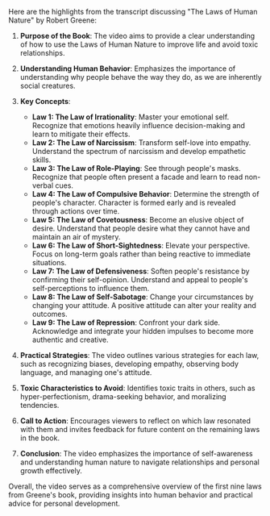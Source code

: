 Here are the highlights from the transcript discussing "The Laws of Human Nature" by Robert Greene:

1. **Purpose of the Book**: The video aims to provide a clear understanding of how to use the Laws of Human Nature to improve life and avoid toxic relationships.

2. **Understanding Human Behavior**: Emphasizes the importance of understanding why people behave the way they do, as we are inherently social creatures.

3. **Key Concepts**:
   - **Law 1: The Law of Irrationality**: Master your emotional self. Recognize that emotions heavily influence decision-making and learn to mitigate their effects.
   - **Law 2: The Law of Narcissism**: Transform self-love into empathy. Understand the spectrum of narcissism and develop empathetic skills.
   - **Law 3: The Law of Role-Playing**: See through people's masks. Recognize that people often present a facade and learn to read non-verbal cues.
   - **Law 4: The Law of Compulsive Behavior**: Determine the strength of people's character. Character is formed early and is revealed through actions over time.
   - **Law 5: The Law of Covetousness**: Become an elusive object of desire. Understand that people desire what they cannot have and maintain an air of mystery.
   - **Law 6: The Law of Short-Sightedness**: Elevate your perspective. Focus on long-term goals rather than being reactive to immediate situations.
   - **Law 7: The Law of Defensiveness**: Soften people's resistance by confirming their self-opinion. Understand and appeal to people's self-perceptions to influence them.
   - **Law 8: The Law of Self-Sabotage**: Change your circumstances by changing your attitude. A positive attitude can alter your reality and outcomes.
   - **Law 9: The Law of Repression**: Confront your dark side. Acknowledge and integrate your hidden impulses to become more authentic and creative.

4. **Practical Strategies**: The video outlines various strategies for each law, such as recognizing biases, developing empathy, observing body language, and managing one's attitude.

5. **Toxic Characteristics to Avoid**: Identifies toxic traits in others, such as hyper-perfectionism, drama-seeking behavior, and moralizing tendencies.

6. **Call to Action**: Encourages viewers to reflect on which law resonated with them and invites feedback for future content on the remaining laws in the book.

7. **Conclusion**: The video emphasizes the importance of self-awareness and understanding human nature to navigate relationships and personal growth effectively. 

Overall, the video serves as a comprehensive overview of the first nine laws from Greene's book, providing insights into human behavior and practical advice for personal development.